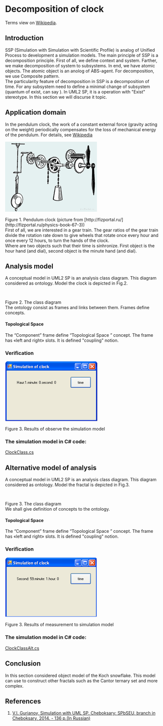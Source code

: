 # Decomposition of clock
Terms view on [Wikipedia](https://en.wikipedia.org/wiki/Pendulum_clock).
## Introduction
SSP (Simulation with Simulation with Scientific Profile) is analog of Unified Process to development a simulation models. The main principle of SSP is a decomposition principle. First of all, we define context and system. Farther, we make decomposition of system to subsystems. In end, we have atomic objects. The atomic object is an anolog of ABS-agent. For decomposition, we use Composite pattern.<br/>
The particularity feature of decomposition in SSP is a decomposition of time. For any subsystem need to define a minimal change of subsystem (quantum of exist, can say ). In UML2 SP, it is a operation with "Exist" stereotype. In this section we will discurse it topic.


## Application domain
In the pendulum clock, the work of a constant external force (gravity acting on the weight) periodically compensates for the loss of mechanical energy of the pendulum. For details, see [Wikipedia](https://en.wikipedia.org/wiki/Pendulum_clock)
<p><img src="clock.png" alt="" /></p>
Figure 1. Pendulum clock (picture from [http://fizportal.ru/](http://fizportal.ru/physics-book-67-3))<br/>
First of all, we are interested in a gear train.
The gear ratios of the gear train divide the rotation rate down to give wheels that rotate once every hour and once every 12 hours, to turn the hands of the clock.<br/> 
Where are two objects such that their time is sinhronize. First object is the hour hand (and dial), second object is the minute hand (and dial).

## Analysis model
A conceptual model in UML2 SP is an analysis class diagram. This diagram considered as ontology. 
Model the clock is depicted in Fig.2.

<p><img src="ClassDiagram.png" alt="" /></p>
Figure 2. The class diagram<br/>
The ontology consist as frames and links between them. Frames define concepts. 

#### Topological Space
The “Component” frame define “Topological Space
” concept. The frame has «left and right» slots. It is defined "coupling" notion.


### Verification
<p><img src="main_form.png" alt="" /></p>
Figure 3. Results of observe the simulation model<br/>

### The simulation model in C# code:  
[ClockClass.cs](https://github.com/vgurianov/uml-sp/blob/master/examples/clock/ClockClass.cs) 

## Alternative model of analysis 
A conceptual model in UML2 SP is an analysis class diagram. This diagram considered as ontology. 
Model the fractal is depicted in Fig.3.

<p><img src="AltClassDiagram.png" alt="" /></p>
Figure 3. The class diagram<br/>
We shall give definition of concepts to the ontology.

#### Topological Space
The “Component” frame define “Topological Space
” concept. The frame has «left and right» slots. It is defined "coupling" notion.
### Verification
<p><img src="main_form2.png" alt="" /></p>
Figure 3. Results of measurement to simulation model<br/>

### The simulation model in C# code:  
[ClockClassAlt.cs](https://github.com/vgurianov/uml-sp/blob/master/examples/clock/ClockClassAlt.cs)

## Conclusion
In this section considered object model of the Koch snowflake. This model can use to construct other fractals such as the Cantor ternary set and more complex.<br/>

## References
1.	[V.I. Gurianov, Simulation with UML SP. Cheboksary: SPbSEU, branch in Cheboksary, 2014. - 136 p.(In Russian)](http://simulation.su/static/en-books.html)
